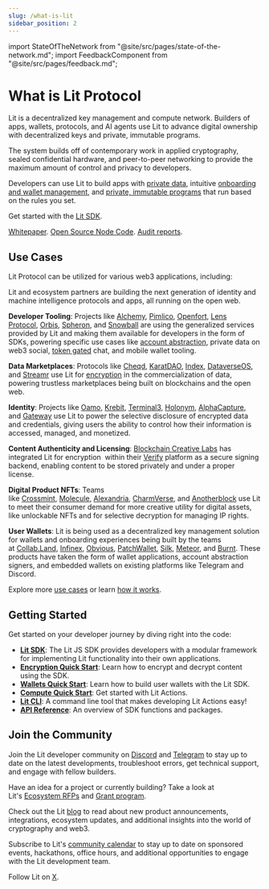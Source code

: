 ```yaml
---
slug: /what-is-lit
sidebar_position: 2
---
```


import StateOfTheNetwork from "@site/src/pages/state-of-the-network.md";
import FeedbackComponent from "@site/src/pages/feedback.md";

# What is Lit Protocol

<StateOfTheNetwork/>

Lit is a decentralized key management and compute network. Builders of apps, wallets, protocols, and AI agents use Lit to advance digital ownership with decentralized keys and private, immutable programs.


The system builds off of contemporary work in applied cryptography, sealed confidential hardware, and peer-to-peer networking to provide the maximum amount of control and privacy to developers.

Developers can use Lit to build apps with [private data](../sdk/access-control/quick-start.md), intuitive [onboarding and wallet management](../sdk/wallets/quick-start.md), and [private, immutable programs](../sdk/serverless-signing/quick-start.md) that run based on the rules you set.

Get started with the [Lit SDK](../sdk/installation.md).

[Whitepaper](https://github.com/LIT-Protocol/whitepaper).   [Open Source Node Code](https://github.com/LIT-Protocol/Node).   [Audit reports](https://drive.google.com/drive/folders/1Rrht88iUkzpofwl1CvP9gEjqY60BKyFn?ref=spark.litprotocol.com).

## Use Cases

Lit Protocol can be utilized for various web3 applications, including:

Lit and ecosystem partners are building the next generation of identity and machine intelligence protocols and apps, all running on the open web.

**Developer Tooling**: Projects like [Alchemy](https://alchemy.com/?ref=spark.litprotocol.com), [Pimlico](https://www.pimlico.io/?ref=spark.litprotocol.com), [Openfort](https://www.openfort.xyz/?ref=spark.litprotocol.com), [Lens Protocol](https://www.lens.xyz/?ref=spark.litprotocol.com), [Orbis](https://useorbis.com/?ref=spark.litprotocol.com), [Spheron](https://spheron.network/?ref=spark.litprotocol.com), and [Snowball](https://www.snowballtools.xyz/?ref=spark.litprotocol.com) are using the generalized services provided by Lit and making them available for developers in the form of SDKs, powering specific use cases like [account abstraction](https://developer.litprotocol.com/v3/integrations/aa/overview?ref=spark.litprotocol.com), private data on web3 social, [token gated](https://developer.litprotocol.com/v3/sdk/access-control/evm/basic-examples?ref=spark.litprotocol.com) chat, and mobile wallet tooling.

**Data Marketplaces**: Protocols like [Cheqd](https://cheqd.io/?ref=spark.litprotocol.com), [KaratDAO](https://karatdao.com/?ref=spark.litprotocol.com), [Index](https://index.network/?ref=spark.litprotocol.com), [DataverseOS](https://dataverse-os.com/?ref=spark.litprotocol.com), and [Streamr](https://streamr.network/?ref=spark.litprotocol.com) use Lit for [encryption](https://developer.litprotocol.com/v3/sdk/access-control/encryption?ref=spark.litprotocol.com) in the commercialization of data, powering trustless marketplaces being built on blockchains and the open web.

**Identity**: Projects like [Oamo](https://www.oamo.io/?ref=spark.litprotocol.com), [Krebit](https://krebit.id/?ref=spark.litprotocol.com), [Terminal3](https://terminal3.io/?ref=spark.litprotocol.com), [Holonym](https://www.holonym.id/?ref=spark.litprotocol.com), [AlphaCapture](https://alphacapture.xyz/?ref=spark.litprotocol.com), and [Gateway](https://sandbox.mygateway.xyz/?ref=spark.litprotocol.com) use Lit to power the selective disclosure of encrypted data and credentials, giving users the ability to control how their information is accessed, managed, and monetized.

**Content Authenticity and Licensing**: [Blockchain Creative Labs](https://www.bcl.xyz/?ref=spark.litprotocol.com) has integrated Lit for encryption  within their [Verify](https://www.verifymedia.com/?ref=spark.litprotocol.com) platform as a secure signing backend, enabling content to be stored privately and under a proper license.

**Digital Product NFTs**: Teams like [Crossmint](https://crossmint.io/?ref=spark.litprotocol.com), [Molecule](https://www.molecule.xyz/?ref=spark.litprotocol.com), [Alexandria](https://alexandrialabs.xyz/?ref=spark.litprotocol.com), [CharmVerse](https://charmverse.io/?ref=spark.litprotocol.com), and [Anotherblock](https://anotherblock.io/drops/the-jackson-5-big-boy-limited-edition?ref=spark.litprotocol.com) use Lit to meet their consumer demand for more creative utility for digital assets, like unlockable NFTs and for selective decryption for managing IP rights.

**User Wallets**: Lit is being used as a decentralized key management solution for wallets and onboarding experiences being built by the teams at [Collab.Land](https://www.collab.land/?ref=spark.litprotocol.com), [Infinex](https://twitter.com/infinex_app?ref=spark.litprotocol.com), [Obvious](https://www.obvious.technology/?ref=spark.litprotocol.com), [PatchWallet](https://app.patchwallet.com/?ref=spark.litprotocol.com), [Silk](https://www.silk.sc/?ref=spark.litprotocol.com), [Meteor](https://meteor.computer/?ref=spark.litprotocol.com), and [Burnt](https://xion.burnt.com/?ref=spark.litprotocol.com). These products have taken the form of wallet applications, account abstraction signers, and embedded wallets on existing platforms like Telegram and Discord.

Explore more [use cases](usecases.md) or learn [how it works](../resources/how-it-works.md).

## Getting Started

Get started on your developer journey by diving right into the code:

- [**Lit SDK**](../sdk/installation.md): The Lit JS SDK provides developers with a modular framework for implementing Lit functionality into their own applications.
- [**Encryption Quick Start**](../sdk/access-control/quick-start.md): Learn how to encrypt and decrypt content using the SDK.
- [**Wallets Quick Start**](../sdk/wallets/quick-start.md): Learn how to build user wallets with the Lit SDK.
- [**Compute Quick Start**](../sdk/serverless-signing/quick-start.md): Get started with Lit Actions.
- [**Lit CLI**](../tools/getlit-cli.md): A command line tool that makes developing Lit Actions easy!
- [**API Reference**](https://js-sdk.litprotocol.com/index.html): An overview of SDK functions and packages.

## Join the Community

Join the Lit developer community on [Discord](https://litgateway.com/discord) and [Telegram](https://t.me/+aa73FAF9Vp82ZjJh) to stay up to date on the latest developments, troubleshoot errors, get technical support, and engage with fellow builders. 

Have an idea for a project or currently building? Take a look at Lit's [Ecosystem RFPs](https://github.com/LIT-Protocol/Ecosystem-Ideas) and [Grant program](https://github.com/LIT-Protocol/LitGrants).

Check out the Lit [blog](https://spark.litprotocol.com/) to read about new product announcements, integrations, ecosystem updates, and additional insights into the world of cryptography and web3.

Subscribe to Lit's [community calendar](https://calendar.google.com/calendar/u/5?cid=Y19hMnVxZDNjaHVqZ2Q0a3FqbGlvcDdxY2JhMEBncm91cC5jYWxlbmRhci5nb29nbGUuY29t) to stay up to date on sponsored events, hackathons, office hours, and additional opportunities to engage with the Lit development team.

Follow Lit on [X](https://twitter.com/LitProtocol).
<FeedbackComponent/>
